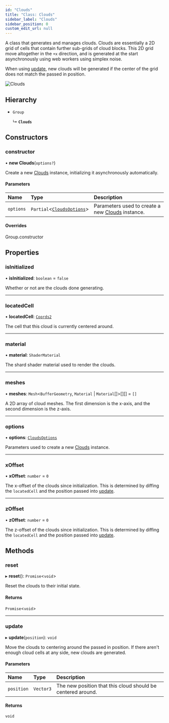 ```yaml
---
id: "Clouds"
title: "Class: Clouds"
sidebar_label: "Clouds"
sidebar_position: 0
custom_edit_url: null
---
```


A class that generates and manages clouds. Clouds are essentially a 2D grid of cells that contain further sub-grids of
cloud blocks. This 2D grid move altogether in the `+x` direction, and is generated at the start asynchronously using
web workers using simplex noise.

When using [update](Clouds.md#update-2), new clouds will be generated if the center of the grid
does not match the passed in position.

![Clouds](/img/docs/clouds.png)

## Hierarchy

- `Group`

  ↳ **`Clouds`**

## Constructors

### constructor

• **new Clouds**(`options?`)

Create a new [Clouds](Clouds.md) instance, initializing it asynchronously automatically.

#### Parameters

| Name | Type | Description |
| :------ | :------ | :------ |
| `options` | `Partial`<[`CloudsOptions`](../modules.md#cloudsoptions-2)\> | Parameters used to create a new [Clouds](Clouds.md) instance. |

#### Overrides

Group.constructor

## Properties

### isInitialized

• **isInitialized**: `boolean` = `false`

Whether or not are the clouds done generating.

___

### locatedCell

• **locatedCell**: [`Coords2`](../modules.md#coords2-2)

The cell that this cloud is currently centered around.

___

### material

• **material**: `ShaderMaterial`

The shard shader material used to render the clouds.

___

### meshes

• **meshes**: `Mesh`<`BufferGeometry`, `Material` \| `Material`[]\>[][] = `[]`

A 2D array of cloud meshes. The first dimension is the x-axis, and the second dimension is the z-axis.

___

### options

• **options**: [`CloudsOptions`](../modules.md#cloudsoptions-2)

Parameters used to create a new [Clouds](Clouds.md) instance.

___

### xOffset

• **xOffset**: `number` = `0`

The x-offset of the clouds since initialization. This is determined by diffing the `locatedCell` and the
position passed into [update](Clouds.md#update-2).

___

### zOffset

• **zOffset**: `number` = `0`

The z-offset of the clouds since initialization. This is determined by diffing the `locatedCell` and the
position passed into [update](Clouds.md#update-2).

## Methods

### reset

▸ **reset**(): `Promise`<`void`\>

Reset the clouds to their initial state.

#### Returns

`Promise`<`void`\>

___

### update

▸ **update**(`position`): `void`

Move the clouds to centering around the passed in position. If there aren't enough cloud
cells at any side, new clouds are generated.

#### Parameters

| Name | Type | Description |
| :------ | :------ | :------ |
| `position` | `Vector3` | The new position that this cloud should be centered around. |

#### Returns

`void`

